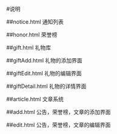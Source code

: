 #说明

##notice.html
通知列表

##honor.html
荣誉榜

##gift.html
礼物库

##giftAdd.html
礼物的添加界面

##giftEdit.html
礼物的编辑界面

##giftDetail.html
礼物的详情界面

##article.html
文章系统

##add.html
公告，荣誉榜，文章的添加界面

##edit.html
公告，荣誉榜，文章的编辑界面
